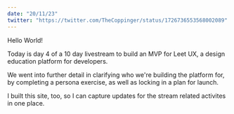 ```yaml
---
date: "20/11/23"
twitter: "https://twitter.com/TheCoppinger/status/1726736553568002089"
---
```


Hello World!

Today is day 4 of a 10 day livestream to build an MVP for Leet UX, a design education platform for developers.

We went into further detail in clarifying who we're building the platform for, by completing a persona exercise, as well as locking in a plan for launch.

I built this site, too, so I can capture updates for the stream related activites in one place.
